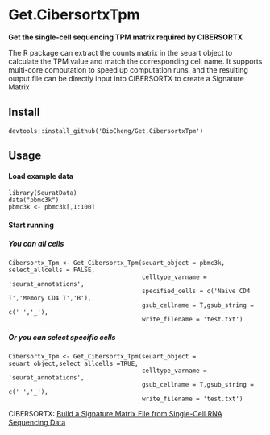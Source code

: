 # Get.CibersortxTpm

**Get the single-cell sequencing TPM matrix required by CIBERSORTX**

The R package can extract the counts matrix in the seuart object to calculate the TPM value and match the corresponding cell name. It supports multi-core computation to speed up computation runs, and the resulting output file can be directly input into CIBERSORTX to create a Signature Matrix

## Install
```
devtools::install_github('BioCheng/Get.CibersortxTpm')
```  
## Usage

#### Load example data
```
library(SeuratData)
data("pbmc3k")
pbmc3k <- pbmc3k[,1:100]
```

#### Start running
##### You can all cells
```
Cibersortx_Tpm <- Get_Cibersortx_Tpm(seuart_object = pbmc3k, select_allcells = FALSE,
                                     celltype_varname = 'seurat_annotations',
                                     specified_cells = c('Naive CD4 T','Memory CD4 T','B'),
                                     gsub_cellname = T,gsub_string = c(' ','_'),
                                     write_filename = 'test.txt')

```

##### Or you can select specific cells
```
Cibersortx_Tpm <- Get_Cibersortx_Tpm(seuart_object = seuart_object,select_allcells =TRUE,
                                     celltype_varname = 'seurat_annotations',
                                     gsub_cellname = T,gsub_string = c(' ','_'),
                                     write_filename = 'test.txt')
```


CIBERSORTX:
[Build a Signature Matrix File from Single-Cell RNA Sequencing Data](https://cibersortx.stanford.edu/tutorial.php)    

